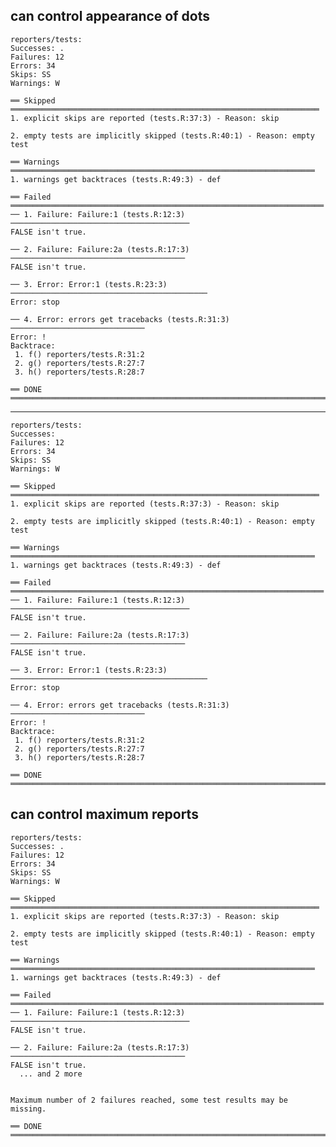 ## can control appearance of dots

    reporters/tests: 
    Successes: .
    Failures: 12
    Errors: 34
    Skips: SS
    Warnings: W
    
    ══ Skipped ═════════════════════════════════════════════════════════════════════
    1. explicit skips are reported (tests.R:37:3) - Reason: skip
    
    2. empty tests are implicitly skipped (tests.R:40:1) - Reason: empty test
    
    ══ Warnings ════════════════════════════════════════════════════════════════════
    1. warnings get backtraces (tests.R:49:3) - def
    
    ══ Failed ══════════════════════════════════════════════════════════════════════
    ── 1. Failure: Failure:1 (tests.R:12:3) ────────────────────────────────────────
    FALSE isn't true.
    
    ── 2. Failure: Failure:2a (tests.R:17:3) ───────────────────────────────────────
    FALSE isn't true.
    
    ── 3. Error: Error:1 (tests.R:23:3) ────────────────────────────────────────────
    Error: stop
    
    ── 4. Error: errors get tracebacks (tests.R:31:3) ──────────────────────────────
    Error: !
    Backtrace:
     1. f() reporters/tests.R:31:2
     2. g() reporters/tests.R:27:7
     3. h() reporters/tests.R:28:7
    
    ══ DONE ════════════════════════════════════════════════════════════════════════

---

    reporters/tests: 
    Successes: 
    Failures: 12
    Errors: 34
    Skips: SS
    Warnings: W
    
    ══ Skipped ═════════════════════════════════════════════════════════════════════
    1. explicit skips are reported (tests.R:37:3) - Reason: skip
    
    2. empty tests are implicitly skipped (tests.R:40:1) - Reason: empty test
    
    ══ Warnings ════════════════════════════════════════════════════════════════════
    1. warnings get backtraces (tests.R:49:3) - def
    
    ══ Failed ══════════════════════════════════════════════════════════════════════
    ── 1. Failure: Failure:1 (tests.R:12:3) ────────────────────────────────────────
    FALSE isn't true.
    
    ── 2. Failure: Failure:2a (tests.R:17:3) ───────────────────────────────────────
    FALSE isn't true.
    
    ── 3. Error: Error:1 (tests.R:23:3) ────────────────────────────────────────────
    Error: stop
    
    ── 4. Error: errors get tracebacks (tests.R:31:3) ──────────────────────────────
    Error: !
    Backtrace:
     1. f() reporters/tests.R:31:2
     2. g() reporters/tests.R:27:7
     3. h() reporters/tests.R:28:7
    
    ══ DONE ════════════════════════════════════════════════════════════════════════

## can control maximum reports

    reporters/tests: 
    Successes: .
    Failures: 12
    Errors: 34
    Skips: SS
    Warnings: W
    
    ══ Skipped ═════════════════════════════════════════════════════════════════════
    1. explicit skips are reported (tests.R:37:3) - Reason: skip
    
    2. empty tests are implicitly skipped (tests.R:40:1) - Reason: empty test
    
    ══ Warnings ════════════════════════════════════════════════════════════════════
    1. warnings get backtraces (tests.R:49:3) - def
    
    ══ Failed ══════════════════════════════════════════════════════════════════════
    ── 1. Failure: Failure:1 (tests.R:12:3) ────────────────────────────────────────
    FALSE isn't true.
    
    ── 2. Failure: Failure:2a (tests.R:17:3) ───────────────────────────────────────
    FALSE isn't true.
      ... and 2 more
    
    
    Maximum number of 2 failures reached, some test results may be missing.
    
    ══ DONE ════════════════════════════════════════════════════════════════════════

